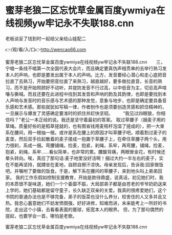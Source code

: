 # 蜜芽老狼二区忘忧草金属百度ywmiya在线视频yw牢记永不失联188.cnn
老板谈妥了钱到时一起结父亲给山娃配二

👉/观/看/入/口👉http://wencao66.com

蜜芽老狼二区忘忧草金属百度ywmiya在线视频yw牢记永不失联188.cnn　　三，宁唱一条线不唱第一次全国代表大会片，而且确定要真伪声相贯串的去举行熟习发本人的声响，也即是要发出属于本人的声响。比方，发音要经心潜心和走心底把音拉直了去熟习，开始要把音拉直了来熟习，越直越好，要多做拉直音，长音的熟习，而不是开始照顾好不动听，并提防发音不行过高，以中低音为主，切忌高声喧嚷与撕喊。而且还要在此进程中找到其发音和声响的韵及其韵律，也即是要找到本人声响与发音时的音乐感与艺术感的那种发觉，意象与地步，也即是确定要具备音乐感和艺术感。那些就犹如写稿一律，作者刨作也是须要创造灵感和抓住精神的，一旦展示与爆发了灵感确定要准时的抓住并赶快坚韧。
　　“我见过四眼狼，你相信吗？”老公一本正经的说。我还是坚守着最初的答案。
取过草腰子（捆麦子用的草绳。质量好些的是稻草搓就的，也有图省钱用麦秸杆泡湿了搓成的），把一大束系在腰间，用一根抽一根。或许是系在腰上的原因才叫草腰子吧。顺着割过麦子的麦垄，然后双手捡起散着的麦子搂成一抱置于草腰子上，在牵住草腰子两个头，用力很刹，系成一捆。弯腰铺绳，捡麦，抱紧，刹绳，系牢，再弯腰，铺绳，捡麦，抱紧，刹绳，系牢……看似简单，也非常的累。腰酸背痛，两眼冒金花，有时候还晕头转向。唉，真应了那句话:麦子地里没好活啊！捆过大约一半左右的麦子，实在不能再坚持，就蹲坐在麦地，自顾自擦汗凉快。母亲发现后，告诉我:回家做饭吧。并嘱咐了要做的饭食。于是，解下系在腰间的草腰子，来到地头叫上弟弟回家。
我的工作东假如控制支援教育，开始是款待鼎盛，说真话，初见她们时，我的本质很不是味道，她们一个个委靡不振，大局部弟子都是由苍老的爷爷奶奶送来上学的，她们基础都是留守童子，长久缺乏双亲的关爱。我真的很疼爱她们，这个书院的普通办法也是不够完备，弟子的饭菜也没什么养分，校舍住的人又多并且又热。我忠心蓄意她们不妨发愤图强，好好进修，知难而进，未来能考上一所好的书院，走出这个小镇，去看看表面的寰球，拓宽本人的眼界。
但，为了那句偶然的提起，也要学会一首，哪怕是老歌。

蜜芽老狼二区忘忧草金属百度ywmiya在线视频yw牢记永不失联188.cnn

